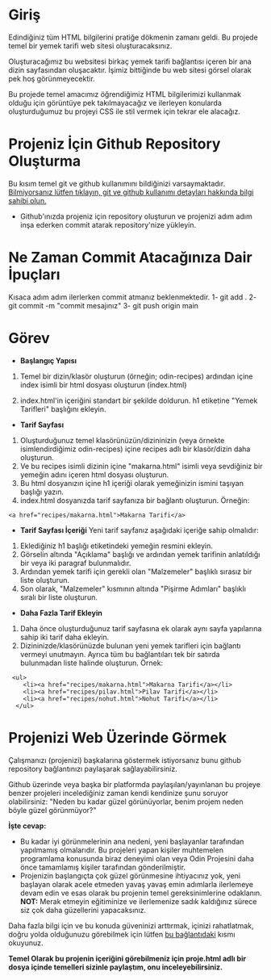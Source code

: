 # Giriş

Edindiğiniz tüm HTML bilgilerini pratiğe dökmenin zamanı geldi. Bu projede temel bir yemek tarifi web sitesi oluşturacaksınız.

Oluşturacağımız bu websitesi birkaç yemek tarifi bağlantısı içeren bir ana dizin sayfasından oluşacaktır. İşimiz bittiğinde bu web sitesi görsel olarak pek hoş görünmeyecektir.

Bu projede temel amacımız öğrendiğimiz HTML bilgilerimizi kullanmak olduğu için görüntüye pek takılmayacağız ve ilerleyen konularda oluşturduğumuz bu projeyi CSS ile stil vermek için tekrar ele alacağız.

# Projeniz İçin Github Repository Oluşturma

Bu kısım temel git ve github kullanımını bildiğinizi varsaymaktadır.
[Bilmiyorsanız lütfen tıklayın, git ve github kullanımı detayları hakkında bilgi sahibi olun.](https://www.theodinproject.com/lessons/foundations-introduction-to-git)

- Github'ınızda projeniz için repository oluşturun ve projenizi adım adım inşa ederken commit atarak repository'nize yükleyin.

# Ne Zaman Commit Atacağınıza Dair İpuçları

Kısaca adım adım ilerlerken commit atmanız beklenmektedir.
1- git add .
2- git commit -m "commit mesajınız"
3- git push origin main

# Görev

- **Başlangıç Yapısı**
1. Temel bir dizin/klasör oluşturun (örneğin; odin-recipes) ardından içine index isimli bir html dosyası oluşturun (index.html)

2. index.html'in içeriğini standart bir şekilde doldurun. h1 etiketine "Yemek Tarifleri" başlığını ekleyin.

- **Tarif Sayfası**
1. Oluşturduğunuz temel klasörünüzün/dizininizin (veya örnekte isimlendirdiğimiz odin-recipes) içine recipes adlı bir klasör/dizin daha oluşturun. 
2. Ve bu recipes isimli dizinin içine "makarna.html" isimli veya sevdiğiniz bir yemeğin adını içeren html dosyası oluşturun.
3. Bu html dosyanızın içine h1 içeriği olarak yemeğinizin ismini taşıyan başlığı yazın.
4. index.html dosyanızda tarif sayfanıza bir bağlantı oluşturun. Örneğin:
```
<a href="recipes/makarna.html">Makarna Tarifi</a>
```

- **Tarif Sayfası İçeriği**
Yeni tarif sayfanız aşağıdaki içeriğe sahip olmalıdır:
1. Eklediğiniz h1 başlığı etiketindeki yemeğin resmini ekleyin.
2. Görselin altında "Açıklama" başlığı ve ardından yemek tarifinin anlatıldığı bir veya iki paragraf bulunmalıdır.
3. Ardından yemek tarifi için gerekli olan "Malzemeler" başlıklı sırasız bir liste oluşturun.
4. Son olarak, "Malzemeler" kısmının altında "Pişirme Adımları" başlıklı sıralı bir liste oluşturun.

- **Daha Fazla Tarif Ekleyin**
1. Daha önce oluşturduğunuz tarif sayfasına ek olarak aynı sayfa yapılarına sahip iki tarif daha ekleyin.
2. Dizininizde/klasörünüzde bulunan yeni yemek tarifleri için bağlantı vermeyi unutmayın. Ayrıca tüm bu bağlantıları tek bir satırda bulunmadan liste halinde oluşturun.
Örnek:
```
 <ul>
    <li><a href="recipes/makarna.html">Makarna Tarifi</a></li>
    <li><a href="recipes/pilav.html">Pilav Tarifi</a></li>
    <li><a href="recipes/nohut.html">Nohut Tarifi</a></li>
  </ul>
```

# Projenizi Web Üzerinde Görmek

Çalışmanızı (projenizi) başkalarına göstermek istiyorsanız bunu github repository bağlantınızı paylaşarak sağlayabilirsiniz.

Github üzerinde veya başka bir platformda paylaşılan/yayınlanan bu projeye benzer projeleri incelediğiniz zaman kendi kendinize şunu soruyor olabilirsiniz: "Neden bu kadar güzel görünüyorlar, benim projem neden böyle güzel görünmüyor?"

**İşte cevap:**

- Bu kadar iyi görünmelerinin ana nedeni, yeni başlayanlar tarafından yapılmamış olmalarıdır. Bu projeleri yapan kişiler muhtemelen programlama konusunda biraz deneyimi olan veya Odin Projesini daha önce tamamlamış kişiler tarafından gönderilmiştir. 
- Projenizin başlangıçta çok güzel görünmesine ihtiyacınız yok, yeni başlayan olarak acele etmeden yavaş yavaş emin adımlarla ilerlemeye devam edin ve esas olarak bu projenin temel gereksinimlerine odaklanın. 
**NOT:** Merak etmeyin eğitiminize ve ilerlemenize sadık kaldığınız sürece siz çok daha güzellerini yapacaksınız.

Daha fazla bilgi için ve bu konuda güveninizi arttırmak, içinizi rahatlatmak, doğru yolda olduğunuzu görebilmek için lütfen [bu bağlantıdaki](https://dev.to/theodinproject/learning-code-f56) kısmı okuyunuz.

**Temel Olarak bu projenin içeriğini görebilmeniz için proje.html adlı bir dosya içinde temelleri sizinle paylaştım, onu inceleyebilirsiniz.**